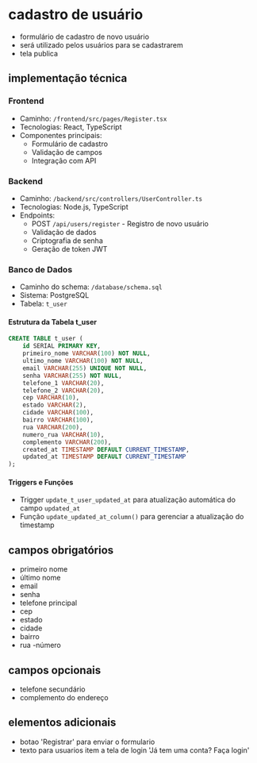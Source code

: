 # cadastro de usuário
- formulário de cadastro de novo usuário
- será utilizado pelos usuários para se cadastrarem
- tela publica

## implementação técnica

### Frontend
- Caminho: `/frontend/src/pages/Register.tsx`
- Tecnologias: React, TypeScript
- Componentes principais:
  - Formulário de cadastro
  - Validação de campos
  - Integração com API

### Backend
- Caminho: `/backend/src/controllers/UserController.ts`
- Tecnologias: Node.js, TypeScript
- Endpoints:
  - POST `/api/users/register` - Registro de novo usuário
  - Validação de dados
  - Criptografia de senha
  - Geração de token JWT

### Banco de Dados
- Caminho do schema: `/database/schema.sql`
- Sistema: PostgreSQL
- Tabela: `t_user`

#### Estrutura da Tabela t_user
```sql
CREATE TABLE t_user (
    id SERIAL PRIMARY KEY,
    primeiro_nome VARCHAR(100) NOT NULL,
    ultimo_nome VARCHAR(100) NOT NULL,
    email VARCHAR(255) UNIQUE NOT NULL,
    senha VARCHAR(255) NOT NULL,
    telefone_1 VARCHAR(20),
    telefone_2 VARCHAR(20),
    cep VARCHAR(10),
    estado VARCHAR(2),
    cidade VARCHAR(100),
    bairro VARCHAR(100),
    rua VARCHAR(200),
    numero_rua VARCHAR(10),
    complemento VARCHAR(200),
    created_at TIMESTAMP DEFAULT CURRENT_TIMESTAMP,
    updated_at TIMESTAMP DEFAULT CURRENT_TIMESTAMP
);
```

#### Triggers e Funções
- Trigger `update_t_user_updated_at` para atualização automática do campo `updated_at`
- Função `update_updated_at_column()` para gerenciar a atualização do timestamp

## campos obrigatórios
- primeiro nome
- último nome
- email
- senha
- telefone principal
- cep
- estado
- cidade
- bairro
- rua
-número

## campos opcionais
- telefone secundário
- complemento do endereço

## elementos adicionais
- botao 'Registrar' para enviar o formulario
- texto para usuarios item a tela de login 'Já tem uma conta? Faça login' 